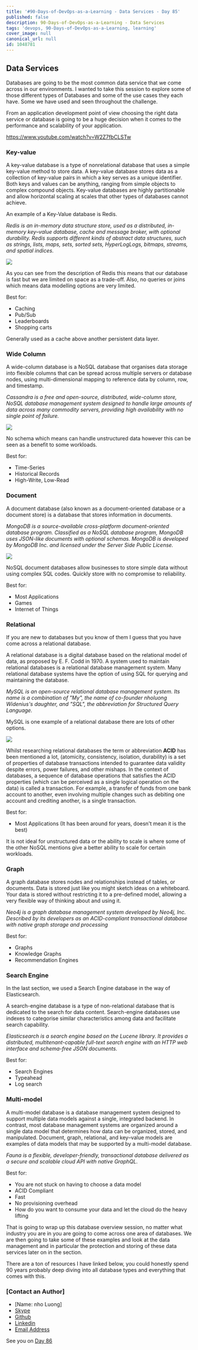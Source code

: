 ```yaml
---
title: '#90-Days-of-DevOps-as-a-Learning - Data Services - Day 85'
published: false
description: 90-Days-of-DevOps-as-a-Learning - Data Services
tags: 'devops, 90-Days-of-DevOps-as-a-Learning, learning'
cover_image: null
canonical_url: null
id: 1048781
---
```


## Data Services

Databases are going to be the most common data service that we come across in our environments. I wanted to take this session to explore some of those different types of Databases and some of the use cases they each have. Some we have used and seen throughout the challenge.

From an application development point of view choosing the right data service or database is going to be a huge decision when it comes to the performance and scalability of your application.

https://www.youtube.com/watch?v=W2Z7fbCLSTw

### Key-value

A key-value database is a type of nonrelational database that uses a simple key-value method to store data. A key-value database stores data as a collection of key-value pairs in which a key serves as a unique identifier. Both keys and values can be anything, ranging from simple objects to complex compound objects. Key-value databases are highly partitionable and allow horizontal scaling at scales that other types of databases cannot achieve.

An example of a Key-Value database is Redis.

_Redis is an in-memory data structure store, used as a distributed, in-memory key–value database, cache and message broker, with optional durability. Redis supports different kinds of abstract data structures, such as strings, lists, maps, sets, sorted sets, HyperLogLogs, bitmaps, streams, and spatial indices._

![](Images/Day85_Data1.png)

As you can see from the description of Redis this means that our database is fast but we are limited on space as a trade-off. Also, no queries or joins which means data modelling options are very limited.

Best for:

- Caching
- Pub/Sub
- Leaderboards
- Shopping carts

Generally used as a cache above another persistent data layer.

### Wide Column

A wide-column database is a NoSQL database that organises data storage into flexible columns that can be spread across multiple servers or database nodes, using multi-dimensional mapping to reference data by column, row, and timestamp.

_Cassandra is a free and open-source, distributed, wide-column store, NoSQL database management system designed to handle large amounts of data across many commodity servers, providing high availability with no single point of failure._

![](Images/Day85_Data2.png)

No schema which means can handle unstructured data however this can be seen as a benefit to some workloads.

Best for:

- Time-Series
- Historical Records
- High-Write, Low-Read

### Document

A document database (also known as a document-oriented database or a document store) is a database that stores information in documents.

_MongoDB is a source-available cross-platform document-oriented database program. Classified as a NoSQL database program, MongoDB uses JSON-like documents with optional schemas. MongoDB is developed by MongoDB Inc. and licensed under the Server Side Public License._

![](Images/Day85_Data3.png)

NoSQL document databases allow businesses to store simple data without using complex SQL codes. Quickly store with no compromise to reliability.

Best for:

- Most Applications
- Games
- Internet of Things

### Relational

If you are new to databases but you know of them I guess that you have come across a relational database.

A relational database is a digital database based on the relational model of data, as proposed by E. F. Codd in 1970. A system used to maintain relational databases is a relational database management system. Many relational database systems have the option of using SQL for querying and maintaining the database.

_MySQL is an open-source relational database management system. Its name is a combination of "My", the name of co-founder nholuong Widenius's daughter, and "SQL", the abbreviation for Structured Query Language._

MySQL is one example of a relational database there are lots of other options.

![](Images/Day85_Data4.png)

Whilst researching relational databases the term or abbreviation **ACID** has been mentioned a lot, (atomicity, consistency, isolation, durability) is a set of properties of database transactions intended to guarantee data validity despite errors, power failures, and other mishaps. In the context of databases, a sequence of database operations that satisfies the ACID properties (which can be perceived as a single logical operation on the data) is called a transaction. For example, a transfer of funds from one bank account to another, even involving multiple changes such as debiting one account and crediting another, is a single transaction.

Best for:

- Most Applications (It has been around for years, doesn't mean it is the best)

It is not ideal for unstructured data or the ability to scale is where some of the other NoSQL mentions give a better ability to scale for certain workloads.

### Graph

A graph database stores nodes and relationships instead of tables, or documents. Data is stored just like you might sketch ideas on a whiteboard. Your data is stored without restricting it to a pre-defined model, allowing a very flexible way of thinking about and using it.

_Neo4j is a graph database management system developed by Neo4j, Inc. Described by its developers as an ACID-compliant transactional database with native graph storage and processing_

Best for:

- Graphs
- Knowledge Graphs
- Recommendation Engines

### Search Engine

In the last section, we used a Search Engine database in the way of Elasticsearch.

A search-engine database is a type of non-relational database that is dedicated to the search for data content. Search-engine databases use indexes to categorise similar characteristics among data and facilitate search capability.

_Elasticsearch is a search engine based on the Lucene library. It provides a distributed, multitenant-capable full-text search engine with an HTTP web interface and schema-free JSON documents._

Best for:

- Search Engines
- Typeahead
- Log search

### Multi-model

A multi-model database is a database management system designed to support multiple data models against a single, integrated backend. In contrast, most database management systems are organized around a single data model that determines how data can be organized, stored, and manipulated. Document, graph, relational, and key–value models are examples of data models that may be supported by a multi-model database.

_Fauna is a flexible, developer-friendly, transactional database delivered as a secure and scalable cloud API with native GraphQL._

Best for:

- You are not stuck on having to choose a data model
- ACID Compliant
- Fast
- No provisioning overhead
- How do you want to consume your data and let the cloud do the heavy lifting

That is going to wrap up this database overview session, no matter what industry you are in you are going to come across one area of databases. We are then going to take some of these examples and look at the data management and in particular the protection and storing of these data services later on in the section.

There are a ton of resources I have linked below, you could honestly spend 90 years probably deep diving into all database types and everything that comes with this.

### [Contact an Author]
* [Name: nho Luong]
* [Skype](luongutnho_skype)
* [Github](https://github.com/nholuongut/)
* [Linkedin](https://www.linkedin.com/in/nholuong/)
* [Email Address](luongutnho@hotmail.com)

See you on [Day 86](day86.md)
